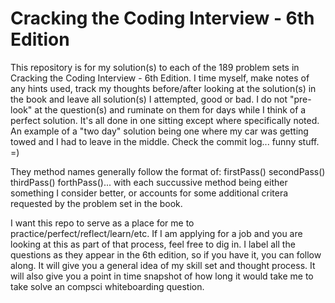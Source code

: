 # Cracking the Coding Interview - 6th Edition
This repository is for my solution(s) to each of the 189 problem sets in Cracking the Coding Interview - 6th Edition.
I time myself, make notes of any hints used, track my thoughts before/after looking at the solution(s) in the book and leave all solution(s) I attempted, good or bad. I do not "pre-look" at the question(s) and ruminate on them for days while I think of a perfect solution. It's all done in one sitting except where specifically noted. An example of a "two day" solution being one where my car was getting towed and I had to leave in the middle. Check the commit log... funny stuff. =)

They method names generally follow the format of: firstPass() secondPass() thirdPass() forthPass()... with each succussive method being  either something I consider better, or accounts for some additional critera requested by the problem set in the book.

I want this repo to serve as a place for me to practice/perfect/reflect/learn/etc. If I am applying for a job and you are looking at this as part of that process, feel free to dig in. I label all the questions as they appear in the 6th edition, so if you have it, you can follow along. It will give you a general idea of my skill set and thought process. It will also give you a point in time snapshot of how long it would take me to take solve an compsci whiteboarding question.
